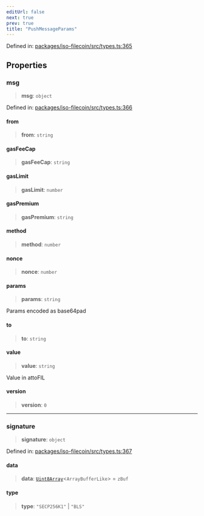 ```yaml
---
editUrl: false
next: true
prev: true
title: "PushMessageParams"
---
```


Defined in: [packages/iso-filecoin/src/types.ts:365](https://github.com/hugomrdias/filecoin/blob/main/packages/iso-filecoin/src/types.ts#L365)

## Properties

### msg

> **msg**: `object`

Defined in: [packages/iso-filecoin/src/types.ts:366](https://github.com/hugomrdias/filecoin/blob/main/packages/iso-filecoin/src/types.ts#L366)

#### from

> **from**: `string`

#### gasFeeCap

> **gasFeeCap**: `string`

#### gasLimit

> **gasLimit**: `number`

#### gasPremium

> **gasPremium**: `string`

#### method

> **method**: `number`

#### nonce

> **nonce**: `number`

#### params

> **params**: `string`

Params encoded as base64pad

#### to

> **to**: `string`

#### value

> **value**: `string`

Value in attoFIL

#### version

> **version**: `0`

***

### signature

> **signature**: `object`

Defined in: [packages/iso-filecoin/src/types.ts:367](https://github.com/hugomrdias/filecoin/blob/main/packages/iso-filecoin/src/types.ts#L367)

#### data

> **data**: [`Uint8Array`](https://developer.mozilla.org/docs/Web/JavaScript/Reference/Global_Objects/Uint8Array)\<`ArrayBufferLike`\> = `zBuf`

#### type

> **type**: `"SECP256K1"` \| `"BLS"`
